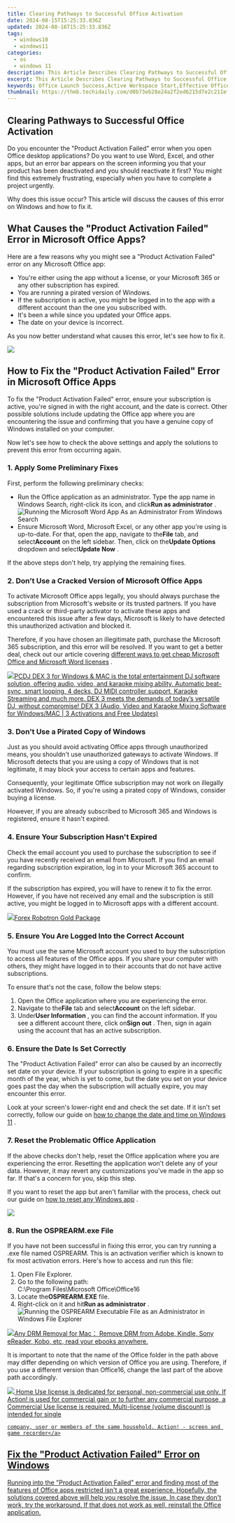 ```yaml
---
title: Clearing Pathways to Successful Office Activation
date: 2024-08-15T15:25:33.836Z
updated: 2024-08-16T15:25:33.836Z
tags:
  - windows10
  - windows11
categories:
  - os
  - windows 11
description: This Article Describes Clearing Pathways to Successful Office Activation
excerpt: This Article Describes Clearing Pathways to Successful Office Activation
keywords: Office Launch Success,Active Workspace Start,Effective Offices Begin,Successful Office Initiate,Efficient Office Startup,Strategic Office Activation,Optimal Office Engagement
thumbnail: https://thmb.techidaily.com/d0b73eb28e24a2f2ed6215d7e2c211efc75eaeb77baea06879d148a0fe930510.jpg
---
```


## Clearing Pathways to Successful Office Activation

 Do you encounter the "Product Activation Failed" error when you open Office desktop applications? Do you want to use Word, Excel, and other apps, but an error bar appears on the screen informing you that your product has been deactivated and you should reactivate it first? You might find this extremely frustrating, especially when you have to complete a project urgently.

 Why does this issue occur? This article will discuss the causes of this error on Windows and how to fix it.

## What Causes the "Product Activation Failed" Error in Microsoft Office Apps?

 Here are a few reasons why you might see a "Product Activation Failed" error on any Microsoft Office app:

* You're either using the app without a license, or your Microsoft 365 or any other subscription has expired.
* You are running a pirated version of Windows.
* If the subscription is active, you might be logged in to the app with a different account than the one you subscribed with.
* It's been a while since you updated your Office apps.
* The date on your device is incorrect.

 As you now better understand what causes this error, let's see how to fix it.

<!-- affiliate ads begin -->
<a href="https://store.movavi.com/affiliate.php?ACCOUNT=MOVAVI&AFFILIATE=108875&PATH=https%3A%2F%2Fwww.movavi.com%3FAFFILIATE%3D108875%26RESOURCE%3DMovavi%2BVideo%2BConverter%2BBox"><img src="https://mcusercontent.com/0885a03ded3d480dca9287f12/images/8020c1dc-518e-3bdf-6e7b-e6d1bdf1597b.jpg" border="0"></a>
<!-- affiliate ads end -->
## How to Fix the "Product Activation Failed" Error in Microsoft Office Apps

 To fix the "Product Activation Failed" error, ensure your subscription is active, you're signed in with the right account, and the date is correct. Other possible solutions include updating the Office app where you are encountering the issue and confirming that you have a genuine copy of Windows installed on your computer.

 Now let's see how to check the above settings and apply the solutions to prevent this error from occurring again.

### 1\. Apply Some Preliminary Fixes

First, perform the following preliminary checks:

* Run the Office application as an administrator. Type the app name in Windows Search, right-click its icon, and click**Run as administrator** .  
![Running the Microsoft Word App As an Administrator From Windows Search](https://static1.makeuseofimages.com/wordpress/wp-content/uploads/2023/02/1-running-the-microsoft-word-app-as-an-administrator-from-windows-search.jpg)
* Ensure Microsoft Word, Microsoft Excel, or any other app you're using is up-to-date. For that, open the app, navigate to the**File** tab, and select**Account** on the left sidebar. Then, click on the**Update Options** dropdown and select**Update Now** .

If the above steps don't help, try applying the remaining fixes.

### 2\. Don't Use a Cracked Version of Microsoft Office Apps

 To activate Microsoft Office apps legally, you should always purchase the subscription from Microsoft's website or its trusted partners. If you have used a crack or third-party activator to activate these apps and encountered this issue after a few days, Microsoft is likely to have detected this unauthorized activation and blocked it.

 Therefore, if you have chosen an illegitimate path, purchase the Microsoft 365 subscription, and this error will be resolved. If you want to get a better deal, check out our article covering [different ways to get cheap Microsoft Office and Microsoft Word licenses](https://www.makeuseof.com/tag/microsoft-office-cheap/) .

<!-- affiliate ads begin -->
<a href="https://shop.pcdj.com/order/checkout.php?PRODS=4698824&QTY=1&AFFILIATE=108875&CART=1"> <img src="https://secure.avangate.com/images/merchant/47f4b6321e9fd8e8f7326a6adc1a7c1e/products/dex3pro-screenshot-homepage.png" border="0">PCDJ DEX 3 for Windows & MAC is the total entertainment DJ software solution, offering audio, video, and karaoke mixing ability. Automatic beat-sync, smart looping, 4 decks, DJ MIDI controller support, Karaoke Streaming and much more. 
DEX 3 meets the demands of today’s versatile DJ, without compromise! 
DEX 3 (Audio, Video and Karaoke Mixing Software for Windows/MAC | 3 Activations and Free Updates)</a>
<!-- affiliate ads end -->
### 3\. Don't Use a Pirated Copy of Windows

 Just as you should avoid activating Office apps through unauthorized means, you shouldn't use unauthorized gateways to activate Windows. If Microsoft detects that you are using a copy of Windows that is not legitimate, it may block your access to certain apps and features.

 Consequently, your legitimate Office subscription may not work on illegally activated Windows. So, if you're using a pirated copy of Windows, consider buying a license.

 However, if you are already subscribed to Microsoft 365 and Windows is registered, ensure it hasn't expired.

### 4\. Ensure Your Subscription Hasn't Expired

 Check the email account you used to purchase the subscription to see if you have recently received an email from Microsoft. If you find an email regarding subscription expiration, log in to your Microsoft 365 account to confirm.

 If the subscription has expired, you will have to renew it to fix the error. However, if you have not received any email and the subscription is still active, you might be logged in to Microsoft apps with a different account.

<!-- affiliate ads begin -->
<a href="https://secure.2checkout.com/order/checkout.php?PRODS=4727541&QTY=1&AFFILIATE=108875&CART=1"><img src="https://secure.avangate.com/images/merchant/5f4f7141b65a730b4efb0e0d51f63e94/products/copy_copy_forexrobotronbox.gif" border="0">Forex Robotron Gold Package</a>
<!-- affiliate ads end -->
### 5\. Ensure You Are Logged Into the Correct Account

 You must use the same Microsoft account you used to buy the subscription to access all features of the Office apps. If you share your computer with others, they might have logged in to their accounts that do not have active subscriptions.

To ensure that's not the case, follow the below steps:

1. Open the Office application where you are experiencing the error.
2. Navigate to the**File** tab and select**Account** on the left sidebar.
3. Under**User Information** , you can find the account information. If you see a different account there, click on**Sign out** . Then, sign in again using the account that has an active subscription.

### 6\. Ensure the Date Is Set Correctly

 The "Product Activation Failed" error can also be caused by an incorrectly set date on your device. If your subscription is going to expire in a specific month of the year, which is yet to come, but the date you set on your device goes past the day when the subscription will actually expire, you may encounter this error.

 Look at your screen's lower-right end and check the set date. If it isn't set correctly, follow our guide on [how to change the date and time on Windows 11](https://www.makeuseof.com/windows-11-change-date-time/) .

### 7\. Reset the Problematic Office Application

 If the above checks don't help, reset the Office application where you are experiencing the error. Resetting the application won't delete any of your data. However, it may revert any customizations you've made in the app so far. If that's a concern for you, skip this step.

 If you want to reset the app but aren't familiar with the process, check out our guide on [how to reset any Windows app](https://www.makeuseof.com/windows-reset-app/) .

<!-- affiliate ads begin -->
<a href="https://shop.copernic.com/order/checkout.php?PRODS=41033095&QTY=1&AFFILIATE=108875&CART=1"><img src="https://secure.2checkout.com/images/merchant/8d30aa96e72440759f74bd2306c1fa3d/Copernic-2023-Affiliate-728x90-Advanced-3YR.png" border="0"></a>
<!-- affiliate ads end -->
### 8\. Run the OSPREARM.exe File

 If you have not been successful in fixing this error, you can try running a .exe file named OSPREARM. This is an activation verifier which is known to fix most activation errors. Here's how to access and run this file:

1. Open File Explorer.
2. Go to the following path:  
C:\Program Files\Microsoft Office\Office16
3. Locate the**OSPREARM.EXE** file.
4. Right-click on it and hit**Run as administrator** .  
![Running the OSPREARM Executable File as an Administrator in Windows File Explorer](https://static1.makeuseofimages.com/wordpress/wp-content/uploads/2023/02/4-running-the-osprearm-executable-file-as-an-administrator-in-windows-file-explorer.jpg)
<!-- affiliate ads begin -->
<a href="https://secure.2checkout.com/order/checkout.php?PRODS=4600114&QTY=1&AFFILIATE=108875&CART=1"><img src="https://www.epubor.com/images/drm-removal-feature2.png" border="0">Any DRM Removal for Mac： Remove DRM from Adobe, Kindle, Sony eReader, Kobo, etc, read your ebooks anywhere.</a>
<!-- affiliate ads end -->

 It is important to note that the name of the Office folder in the path above may differ depending on which version of Office you are using. Therefore, if you use a different version than Office16, change the last part of the above path accordingly.

<!-- affiliate ads begin -->
<a href="https://checkout.mirillis.com/order/checkout.php?PRODS=4704640&QTY=1&AFFILIATE=108875&CART=1"> <img src="https://secure.avangate.com/images/merchant/547a5a56d43f6d40f9a6a2f76501d013/products/1_mirillis_action_boxshot_store_1x.jpg" border="0">
	Home Use license is dedicated for personal, non-commercial use only. 
	If Action! is used for commercial gain or to further any commercial purpose, 
	a Commercial Use license is required. Multi-license (volume discount) is intended for single 
 
	company, user or members of the same household. Action! - screen and game recorder</a>
<!-- affiliate ads end -->
## Fix the "Product Activation Failed" Error on Windows

 Running into the "Product Activation Failed" error and finding most of the features of Office apps restricted isn't a great experience. Hopefully, the solutions covered above will help you resolve the issue. In case they don't work, try the workaround. If that does not work as well, reinstall the Office application.


<ins class="adsbygoogle"
     style="display:block"
     data-ad-format="autorelaxed"
     data-ad-client="ca-pub-7571918770474297"
     data-ad-slot="1223367746"></ins>



<ins class="adsbygoogle"
     style="display:block"
     data-ad-client="ca-pub-7571918770474297"
     data-ad-slot="8358498916"
     data-ad-format="auto"
     data-full-width-responsive="true"></ins>







